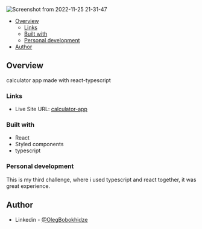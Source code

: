 
![Screenshot from 2022-11-25 21-31-47](https://user-images.githubusercontent.com/105369627/204033675-649fcc52-68ba-43b8-89fe-397c9080204a.png)

- [Overview](#overview)
  - [Links](#links)
  - [Built with](#built-with)
  - [Personal development](#personal-development)
- [Author](#author)

## Overview

calculator app made with react-typescript

### Links

- Live Site URL: [calculator-app](https://olegbobokhidze-project-calculator-app.vercel.app/)


### Built with

- React
- Styled components
- typescript

### Personal development

This is my third challenge, where i used typescript and react together, it was great experience.

## Author

- Linkedin - [@OlegBobokhidze](https://www.linkedin.com/in/oleg-bobokhidze-083656241)

